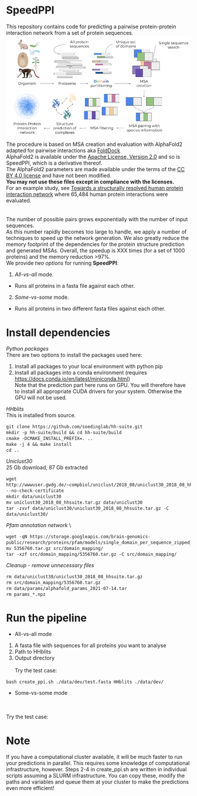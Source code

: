 # SpeedPPI

This repository contains code for predicting a pairwise protein-protein interaction network from a set of protein sequences.
\
<img src="./procedure.png"/>
\
The procedure is based on MSA creation and evaluation with AlphaFold2 adapted for pairwise interactions aka [FoldDock](https://www.nature.com/articles/s41467-022-28865-w) \
AlphaFold2 is available under the [Apache License, Version 2.0](http://www.apache.org/licenses/LICENSE-2.0) and so is SpeedPPI, which is a derivative thereof.  \
The AlphaFold2 parameters are made available under the terms of the [CC BY 4.0 license](https://creativecommons.org/licenses/by/4.0/legalcode) and have not been modified.
\
**You may not use these files except in compliance with the licenses.**
\
For an example study, see [Towards a structurally resolved human protein interaction network](https://www.nature.com/articles/s41594-022-00910-8) where 65,484 human protein interactions were evaluated.
\
\
\
The number of possible pairs grows exponentially with the number of input sequences. \
As this number rapidly becomes too large to handle, we apply a number of techniques to speed up the
network generation. We also greatly reduce the memory footprint of the dependencies for the protein structure prediction and generated MSAs. Overall, the speedup is XXX times (for a set of 1000 proteins) and the memory reduction >97%.
\
We provide *two options* for running **SpeedPPI**:
1. *All-vs-all* mode.
- Runs all proteins in a fasta file against each other.
2. *Some-vs-some* mode.
- Runs all proteins in two different fasta files against each other.


# Install dependencies

*Python packages*
\
There are two options to install the packages used here:
1. Install all packages to your local environment with python pip
2. Install all packages into a conda environment (requires https://docs.conda.io/en/latest/miniconda.html)
\
Note that the prediction part here runs on GPU. You will therefore have to install all appropriate
CUDA drivers for your system. Otherwise the GPU will not be used.

*HHblits*
\
This is installed from source.
```
git clone https://github.com/soedinglab/hh-suite.git
mkdir -p hh-suite/build && cd hh-suite/build
cmake -DCMAKE_INSTALL_PREFIX=. ..
make -j 4 && make install
cd ..
```

*Uniclust30*
\
25 Gb download, 87 Gb extracted
```
wget http://wwwuser.gwdg.de/~compbiol/uniclust/2018_08/uniclust30_2018_08_hhsuite.tar.gz --no-check-certificate
mkdir data/uniclust30
mv uniclust30_2018_08_hhsuite.tar.gz data/uniclust30
tar -zxvf data/uniclust30/uniclust30_2018_08_hhsuite.tar.gz -C data/uniclust30/
```

*Pfam annotation network*
\
```
wget -qN https://storage.googleapis.com/brain-genomics-public/research/proteins/pfam/models/single_domain_per_sequence_zipped_models/seed_random_32.0/
mv 5356760.tar.gz src/domain_mapping/
tar -xzf src/domain_mapping/5356760.tar.gz -C src/domain_mapping/
```


*Cleanup - remove unnecessary files*
```
rm data/uniclust30/uniclust30_2018_08_hhsuite.tar.gz
rm src/domain_mapping/5356760.tar.gz
rm data/params/alphafold_params_2021-07-14.tar
rm params_*.npz
```

# Run the pipeline

- All-vs-all mode
1. A fasta file with sequences for all proteins you want to analyse
2. Path to HHblits
3. Output directory
\
\
Try the test case:
```
bash create_ppi.sh ./data/dev/test.fasta HHblits ./data/dev/
```

- Some-vs-some mode

\
\
Try the test case:

# Note
If you have a computational cluster available, it will be much faster to run your predictions in parallel. This requires some knowledge of computational infrastructure, however. Steps 2-4 in create_ppi.sh are written in individual scripts assuming a SLURM infrastructure. You can copy these, modify the paths and variables and queue them at your cluster to make the predictions even more efficient!
